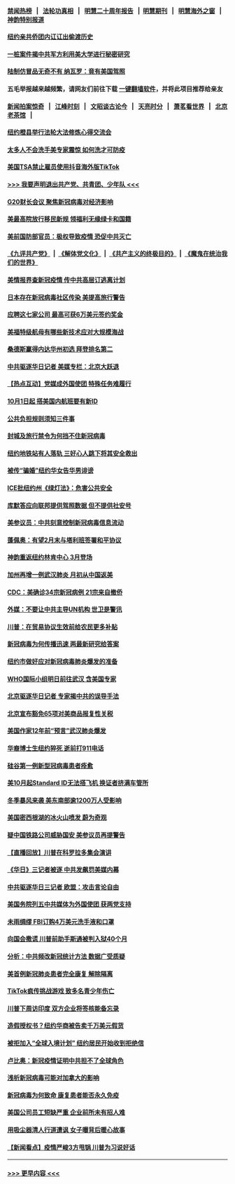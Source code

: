 #### [禁闻热榜](热点新闻.md?=0)  &nbsp;&nbsp;|&nbsp;&nbsp; [法轮功真相](https://github.com/gfw-breaker/truth/blob/master/README.md?=0) &nbsp;&nbsp;|&nbsp;&nbsp; [明慧二十周年报告](https://github.com/gfw-breaker/mh-reports/blob/master/README.md?=0) &nbsp;&nbsp;|&nbsp;&nbsp;[明慧期刊](https://github.com/gfw-breaker/mh-qikan) &nbsp;&nbsp;|&nbsp;&nbsp; [明慧海外之窗](https://github.com/gfw-breaker/mh-news/blob/master/README.md?=0) &nbsp;&nbsp;|&nbsp;&nbsp; [神韵特别报道](https://github.com/gfw-breaker/mh-news/blob/master/shenyun.md?=0)
#### [纽约亲共侨团内讧讧出偷渡历史](../pages/nsc412/n11891235.md?t=02241631) 
#### [一桩案件揭中共军方利用美大学进行秘密研究](../pages/nsc412/n11891206.md?t=02241631) 
#### [陆制仿冒品无奇不有 纳瓦罗：竟有美国驾照](../pages/nsc412/n11890953.md?t=02241631) 
#### 五毛举报越来越频繁，请网友们前往下载 [一键翻墙软件](https://github.com/gfw-breaker/ssr-accounts)，并将此项目推荐给亲友
#### [新闻拍案惊奇](https://github.com/gfw-breaker/banned-news/blob/master/pages/link4.md) &nbsp;&nbsp;|&nbsp;&nbsp; [江峰时刻](https://github.com/gfw-breaker/banned-news/blob/master/pages/link4.md) &nbsp;&nbsp;|&nbsp;&nbsp; [文昭谈古论今](https://github.com/gfw-breaker/banned-news/blob/master/pages/link4.md) &nbsp;&nbsp;|&nbsp;&nbsp; [天亮时分](https://github.com/gfw-breaker/banned-news/blob/master/pages/link4.md) &nbsp;&nbsp;|&nbsp;&nbsp; [萧茗看世界](https://github.com/gfw-breaker/banned-news/blob/master/pages/link4.md) &nbsp;&nbsp;|&nbsp;&nbsp; [北京老茶馆](https://github.com/gfw-breaker/banned-news/blob/master/pages/link4.md) &nbsp;&nbsp;|&nbsp;&nbsp; 
#### [纽约橙县举行法轮大法修炼心得交流会](../pages/nsc412/n11890760.md?t=02241631) 
#### [太多人不会洗手美专家震惊 如何洗才可防疫](../pages/nsc412/n11875866.md?t=02241631) 
#### [美国TSA禁止雇员使用抖音海外版TikTok](../pages/nsc412/n11890500.md?t=02241631) 
#### [>>> 我要声明退出共产党、共青团、少年队 <<<](https://github.com/begood0513/goodnews/blob/master/quit/letter.md) 
#### [G20财长会议 聚焦新冠病毒对经济影响](../pages/nsc412/n11890400.md?t=02241631) 
#### [美最高院放行移民新规 领福利无缘绿卡和国籍](../pages/nsc412/n11889500.md?t=02241631) 
#### [美前国防部官员：极权导致疫情 恐促中共灭亡](../pages/nsc412/n11889092.md?t=02241631) 
#### [《九评共产党》](https://github.com/begood0513/9ping.md/blob/master/README.md) &nbsp;|&nbsp; [《解体党文化》](../../../../jtdwh.md/blob/master/README.md)  &nbsp;|&nbsp; [《共产主义的终极目的》](../../../../gczydzjmd.md/blob/master/README.md) &nbsp;|&nbsp; [《魔鬼在统治我们的世界》](../../../../mgztzwmdsj.md/blob/master/README.md) 
#### [美情报界查新冠疫情 传中共高层订逃离计划](../pages/nsc412/n11888161.md?t=02241631) 
#### [日本存在新冠病毒社区传染 美提高旅行警告](../pages/nsc412/n11889917.md?t=02241631) 
#### [应聘这七家公司 最高可获6万美元签约奖金](../pages/nsc412/n11879446.md?t=02241631) 
#### [美福特级航母有哪些新技术应对大规模海战](../pages/nsc412/n11882087.md?t=02241631) 
#### [桑德斯赢得内达华州初选 拜登排名第二](../pages/nsc412/n11888760.md?t=02241631) 
#### [中共驱逐华日记者 美媒专栏：北京大跃退](../pages/nsc412/n11888453.md?t=02241631) 
#### [【热点互动】党媒成外国使团 特殊任务难履行](../pages/nsc412/n11888306.md?t=02241631) 
#### [10月1日起 搭美国内航班要有新ID](../pages/nsc412/n11888243.md?t=02241631) 
#### [公共负担规则须知三件事](../pages/nsc412/n11888123.md?t=02241631) 
#### [封城及旅行禁令为何挡不住新冠病毒](../pages/nsc412/n11888067.md?t=02241631) 
#### [纽约地铁站有人落轨   三好心人跳下将其安全救出](../pages/nsc412/n11888088.md?t=02241631) 
#### [被传“骗婚”纽约华女告华男诽谤](../pages/nsc412/n11887303.md?t=02241631) 
#### [ICE批纽约州《绿灯法》：危害公共安全](../pages/nsc412/n11887285.md?t=02241631) 
#### [库默答应向联邦提供驾照数据 但不提供社安号](../pages/nsc412/n11887269.md?t=02241631) 
#### [美参议员：中共刻意控制新冠病毒信息流动](../pages/nsc412/n11887949.md?t=02241631) 
#### [蓬佩奥：有望2月末与塔利班签署和平协议](../pages/nsc412/n11887248.md?t=02241631) 
#### [神韵重返纽约林肯中心 3月登场](../pages/nsc412/n11885013.md?t=02241631) 
#### [加州再增一例武汉肺炎 月初从中国返美](../pages/nsc412/n11886929.md?t=02241631) 
#### [CDC：美确诊34宗新冠病例 21宗来自撤侨](../pages/nsc412/n11886795.md?t=02241631) 
#### [外媒：不要让中共主导UN机构 世卫是警讯](../pages/nsc412/n11886401.md?t=02241631) 
#### [川普：在贸易协议生效前给农民更多补贴](../pages/nsc412/n11886549.md?t=02241631) 
#### [新冠病毒为何传播迅速 两最新研究给答案](../pages/nsc412/n11886505.md?t=02241631) 
#### [纽约市做好应对新冠病毒肺炎爆发的准备](../pages/nsc412/n11885019.md?t=02241631) 
#### [WHO国际小组明日前往武汉 含美国专家](../pages/nsc412/n11886380.md?t=02241631) 
#### [北京驱逐华日记者 专家揭中共的误导手法](../pages/nsc412/n11886124.md?t=02241631) 
#### [北京宣布豁免65项对美商品报复性关税](../pages/nsc412/n11885960.md?t=02241631) 
#### [美国作家12年前“预言”武汉肺炎爆发](../pages/nsc412/n11885487.md?t=02241631) 
#### [华裔博士生纽约猝死  逝前打911电话](../pages/nsc412/n11885007.md?t=02241631) 
#### [硅谷第一例新型冠病毒患者痊愈](../pages/nsc412/n11885163.md?t=02241631) 
#### [美10月起Standard ID无法搭飞机  换证者挤满车管所](../pages/nsc412/n11885036.md?t=02241631) 
#### [冬季暴风来袭 美东南部逾1200万人受影响](../pages/nsc412/n11884620.md?t=02241631) 
#### [美国密西根湖的冰火山喷发 蔚为奇观](../pages/nsc412/n11884842.md?t=02241631) 
#### [疑中国铁路公司威胁国安 美参议员再提警告](../pages/nsc412/n11884300.md?t=02241631) 
#### [【直播回放】川普在科罗拉多集会演讲](../pages/nsc412/n11883640.md?t=02241631) 
#### [《华日》三记者被逐 中共发飙罚美媒内幕](../pages/nsc412/n11884184.md?t=02241631) 
#### [中共驱逐华日三记者 欧盟：攻击言论自由](../pages/nsc412/n11884179.md?t=02241631) 
#### [美国务院列五中共媒体为外国使团 获两党支持](../pages/nsc412/n11883954.md?t=02241631) 
#### [未雨绸缪 FBI订购4万美元洗手液和口罩](../pages/nsc412/n11883960.md?t=02241631) 
#### [向国会撒谎 川普前助手斯通被判入狱40个月](../pages/nsc412/n11883930.md?t=02241631) 
#### [分析：中共频改新冠统计方法 数据广受质疑](../pages/nsc412/n11883875.md?t=02241631) 
#### [美首例新冠肺炎患者完全康复 解除隔离](../pages/nsc412/n11883754.md?t=02241631) 
#### [TikTok疯传挑战游戏 致多名青少年伤亡](../pages/nsc412/n11883598.md?t=02241631) 
#### [川普下周访印度 双方企业将签核能备忘录](../pages/nsc412/n11883604.md?t=02241631) 
#### [造假授权书？纽约华商被告卖千万美元假货](../pages/nsc412/n11882429.md?t=02241631) 
#### [被拒加入“全球入境计划”  纽约居民开始收到拒绝信](../pages/nsc412/n11882417.md?t=02241631) 
#### [卢比奥：新冠疫情证明中共担不了全球角色](../pages/nsc412/n11881340.md?t=02241631) 
#### [浅析新冠病毒可能对加拿大的影响](../pages/nsc412/n11879775.md?t=02241631) 
#### [新冠病毒为何致命 康复患者能否永久免疫](../pages/nsc412/n11881488.md?t=02241631) 
#### [美国公司员工短缺严重 企业前所未有招人难](../pages/nsc412/n11881792.md?t=02241631) 
#### [用吸尘器清人行道遭讽 女子曝背后暖心故事](../pages/nsc412/n11881702.md?t=02241631) 
#### [【新闻看点】疫情严峻3方甩锅 川普为习说好话](../pages/nsc412/n11881049.md?t=02241631) 

----
#### [ >>> 更早内容 <<< ](../indexes/nsc412-earlier.md)
